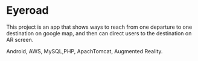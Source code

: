 # Eyeroad

This project is an app that shows ways to reach from one departure to one destination on google map, and then can direct users to the destination on AR screen. 

Android, AWS, MySQL,PHP, ApachTomcat, Augmented Reality. 
